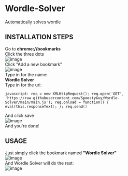 # Wordle-Solver
Automatically solves wordle

## INSTALLATION STEPS
Go to <b>chrome://bookmarks</b><br>
Click the three dots<br>
![image](https://user-images.githubusercontent.com/95593695/191097303-fb04aacc-1808-4f29-954c-ad24f7814f88.png)<br>
Click "Add a new bookmark"<br>
![image](https://user-images.githubusercontent.com/95593695/191097793-0fd7ba57-4d11-4297-acd3-4dee15e16c77.png)<br>
Type in for the name:<br>
<b>Wordle Solver</b><br>
Type in for the url:<br>
```
javascript: req = new XMLHttpRequest(); req.open('GET', 'https://raw.githubusercontent.com/SpoostyGuy/Wordle-Solver/main/main.js'); req.onload = function() { eval(this.responseText); }; req.send()
```
And click save<br>
![image](https://user-images.githubusercontent.com/95593695/191098455-18a99d94-97fd-4425-a6cb-b52b32c13855.png)<br>
And you're done!

## USAGE
Just simply click the bookmark named <b>"Wordle Solver"</b><br>
![image](https://user-images.githubusercontent.com/95593695/191099626-687a5b9c-46fd-4393-bf67-e33410090151.png)<br>
And Wordle Solver will do the rest:<br>
![image](https://user-images.githubusercontent.com/95593695/191099152-f6622627-0609-4f6b-b14d-2fa34ec34f96.png)

